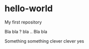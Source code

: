 # hello-world
My first repository


Bla bla ? bla .. Bla bla

Something something clever clever yes
